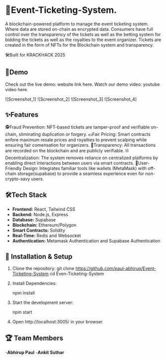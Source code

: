 # 🚀Event-Ticketing-System.

A blockchain-powered platform to manage the event ticketing system.
Where data are stored on-chain as encrypted data. Consumers have full control over the transparency of the tickets as well as the betting system for bidding the tickets as well as the royalties to the event organizer. Tickets are created in the form of NFTs for the Blockchain system and transparency.

🛠Built for KRACKHACK 2025

## 🎥Demo
 
 Check out the live demo: website link here.
 Watch our demo video: youtube video here.

 ![Screenshot_1]
 ![Screenshot_2]
 ![Screenshot_3]
 ![Screenshot_4]

 ## ✨Features
 🕵️Fraud Prevention: NFT-based tickets are tamper-proof and verifiable on-chain, sliminating duplication or forgery.
 💵Fair Pricing: Smart contracts enfore maximum resale prices and royalties to prevent scalping while ensuring fair comensation for organizers.
 📢Transparency: All transactions are recorded on the blockchain and are publicly verifiable.
 ⛓️Decentralization: The system removes reliance on centralized platforms by enabling direct interactions between users via smart contracts.
 🎨User-Friendly Design: Integrates familiar tools like wallets (MetaMask) with off-chain storage(supabase) to provide a seamless experience even for non-crypto-savy users.


 ## 🛠Tech Stack
 - **Frontend:** React, Tailwind CSS
 - **Backend:** Node.js, Express
 - **Database:** Supabase
 - **Blockchain:** Ethereum/Polygon
 - **Smart Contracts:** Solidity
 - **Real-Time:** Redis and Websocket
 - **Authentication:** Metamask Authentication and Supabase Authentication


 ## 🚀 Installation & Setup

 1. Clone the repository:
    git clone https://github.com/paul-abhirup/Event-Ticketing-System
    cd Even-Ticketing-System


 2. Install Dependencies:
    
    npm install


 3. Start the development server:
    
    npm start


 4. Open http://localhost:3005/ in your browser.


 ## 🏆 Team Members
 
 -**Abhirup Paul**
 -**Ankit Suthar**
